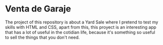 # Venta de Garaje

The project of this repository is about a Yard Sale where I pretend to test my skills with HTML and CSS, apart from this, this proyect is an interesting app that has a lot of useful in the cotidian life, because it's something so useful to sell the things that you don't need.
